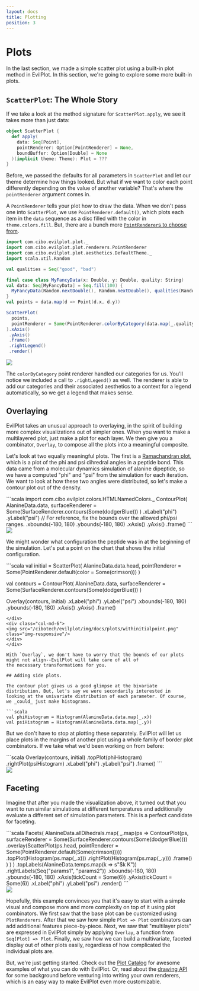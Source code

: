 ```yaml
---
layout: docs
title: Plotting
position: 3
---
```


# Plots

In the last section, we made a simple scatter plot using a built-in plot method in EvilPlot. In this section, we're
going to explore some more built-in plots.

## `ScatterPlot`: The Whole Story

If we take a look at the method signature for `ScatterPlot.apply`, we see it takes more than just data:
```scala
object ScatterPlot {
  def apply(
    data: Seq[Point],
    pointRenderer: Option[PointRenderer] = None,
    boundBuffer: Option[Double] = None
  )(implicit theme: Theme): Plot = ???
}
```

Before, we passed the defaults for all parameters in `ScatterPlot` and let our theme determine how things looked.
But what if we want to color each point differently depending on the value of another variable? That's where the
`pointRenderer` argument comes in.

A `PointRenderer` tells your plot how to draw the data. When we don't pass one into `ScatterPlot`, we use
`PointRenderer.default()`, which plots each item in the `data` sequence as a disc filled with the color in
`theme.colors.fill`. But, there are a bunch more [`PointRenderer`s to choose from](/cibotech/evilplot/scaladoc/jvm/com/cibo/evilplot/plot/renderers/PointRenderer$.html).

<div class="row">
<div class="col-md-6" markdown="1">

```scala
import com.cibo.evilplot.plot._
import com.cibo.evilplot.plot.renderers.PointRenderer
import com.cibo.evilplot.plot.aesthetics.DefaultTheme._
import scala.util.Random

val qualities = Seq("good", "bad")

final case class MyFancyData(x: Double, y: Double, quality: String)
val data: Seq[MyFancyData] = Seq.fill(100) {
  MyFancyData(Random.nextDouble(), Random.nextDouble(), qualities(Random.nextInt(2)))
}
val points = data.map(d => Point(d.x, d.y))

ScatterPlot(
  points,
  pointRenderer = Some(PointRenderer.colorByCategory(data.map(_.quality)))
).xAxis()
 .yAxis()
 .frame()
 .rightLegend()
 .render()
```
</div>
<div class="col-md-6">
  <img src="/cibotech/evilplot/img/docs/plots/pointrenderer.png" class="img-responsive"/>
</div>
</div>

The `colorByCategory` point renderer handled our categories for us. You'll notice we included a call to `.rightLegend()`
as well. The renderer is able to add our categories and their associated aesthetics to a context for a legend
automatically, so we get a legend that makes sense.

## Overlaying

EvilPlot takes an unusual approach to overlaying, in the spirit of building more complex visualizations out of simpler
ones. When you want to make a multilayered plot, just make a plot for each layer. We then give you a combinator,
`Overlay`, to compose all the plots into a meaningful composite.

Let's look at two equally meaningful plots. The first is a
[Ramachandran plot](https://en.wikipedia.org/wiki/Ramachandran_plot), which is a plot of the phi and psi dihredral
angles in a peptide bond. This data came from a molecular dynamics simulation of alanine dipeptide, so we have a
computed "phi" and "psi" from the simulation for each iteration. We want to look at how these two angles were
distributed, so let's make a contour plot out of the density.

<div class="row">
<div class="col-md-6" markdown="1">
```scala
import com.cibo.evilplot.colors.HTMLNamedColors._
ContourPlot(
  AlanineData.data,
  surfaceRenderer = Some(SurfaceRenderer.contours(Some(dodgerBlue)))
)
  .xLabel("phi")
  .yLabel("psi")
  // For reference, fix the bounds over the allowed phi/psi ranges.
  .xbounds(-180, 180)
  .ybounds(-180, 180)
  .xAxis()
  .yAxis()
  .frame()
```
</div>
<div class="col-md-6">
  <img src="/cibotech/evilplot/img/docs/plots/contour.png" class="img-responsive"/>
</div>
</div>

We might wonder what configuration the peptide was in at the beginning of the simulation. Let's put a point on
the chart that shows the initial configuration.
<div class="row">
<div class="col-md-6" markdown="1">
```scala
val initial = ScatterPlot(
  AlanineData.data.head,
  pointRenderer = Some(PointRenderer.default(color = Some(crimson)))
)

val contours = ContourPlot(
  AlanineData.data,
  surfaceRenderer = Some(SurfaceRenderer.contours(Some(dodgerBlue)))
)

Overlay(contours, initial)
  .xLabel("phi")
  .yLabel("psi")
  .xbounds(-180, 180)
  .ybounds(-180, 180)
  .xAxis()
  .yAxis()
  .frame()
```
</div>
<div class="col-md-6">
<img src="/cibotech/evilplot/img/docs/plots/withinitialpoint.png" class="img-responsive"/>
</div>
</div>

With `Overlay`, we don't have to worry that the bounds of our plots might not align--EvilPlot will take care of all of
the necessary transformations for you.

## Adding side plots.

The contour plot gives us a good glimpse at the bivariate distribution. But, let's say we were secondarily interested in
looking at the univariate distribution of each parameter. Of course, we _could_ just make histograms.

```scala
val phiHistogram = Histogram(AlanineData.data.map(_.x))
val psiHistogram = Histogram(AlanineData.data.map(_.y))
```

But we don't have to stop at plotting these separately. EvilPlot will let us place plots in the margins of another plot
using a whole family of border plot combinators. If we take what we'd been working on from before:

<div class="row">
<div class="col-md-6" markdown="1">
```scala
Overlay(contours, initial)
  .topPlot(phiHistogram)
  .rightPlot(psiHistogram)
  .xLabel("phi")
  .yLabel("psi")
  .frame()
```
</div>
<div class="col-md-6">
  <img src="/cibotech/evilplot/img/docs/plots/sideplots.png" class="img-responsive"/>
</div>
</div>

## Faceting

Imagine that after you made the visualization above, it turned out that you want to run similar simulations at different
temperatures and additionally evaluate a different set of simulation parameters. This is a perfect candidate for
faceting.

<!-- TODO: Fix these axes. These axes are super ugly and -180-180 is standard for Rama plots -->

<div class="row">
<div class="col-md-6" markdown="1">
```scala
Facets(
  AlanineData.allDihedrals.map(
    _.map(ps =>
      ContourPlot(ps,
       surfaceRenderer = Some(SurfaceRenderer.contours(Some(dodgerBlue))))
        .overlay(ScatterPlot(ps.head,
           pointRenderer = Some(PointRenderer.default(Some(crimson)))))
        .topPlot(Histogram(ps.map(_.x)))
        .rightPlot(Histogram(ps.map(_.y)))
        .frame()
    )
  )
)
  .topLabels(AlanineData.temps.map(k => s"$k K"))
  .rightLabels(Seq("params1", "params2"))
  .xbounds(-180, 180)
  .ybounds(-180, 180)
  .xAxis(tickCount = Some(6))
  .yAxis(tickCount = Some(6))
  .xLabel("phi")
  .yLabel("psi")
  .render()
```
</div>
<div class="col-md-6">
  <img src="/cibotech/evilplot/img/docs/plots/facetedcontours.png" class="img-responsive"/>
</div>
</div>

Hopefully, this example convinces you that it's easy to start with a simple visual and compose more and more complexity
on top of it using plot combinators. We first saw that the base plot can be customized using `PlotRenderers`. After that
we saw how simple `Plot => Plot` combinators can add additional features piece-by-piece. Next, we saw that
"multilayer plots" are expressed in EvilPlot simply by applying `Overlay`, a function from `Seq[Plot] => Plot`.
Finally, we saw how we can build a multivariate, faceted display out of other plots easily, regardless of how
complicated the individual plots are.

But, we're just getting started. Check out the [Plot Catalog](plot-catalog.html) for awesome examples of what you can do
with EvilPlot. Or, read about the [drawing API](drawing-api.html) for some background before venturing into writing your
own renderers, which is an easy way to make EvilPlot even more customizable.
